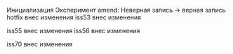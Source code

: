 Инициализация
Эксперимент amend: Неверная запись -> верная запись
hotfix внес изменения
iss53 внес изменения

iss55 внес изменения
iss56 внес изменения

iss70 внес изменения
